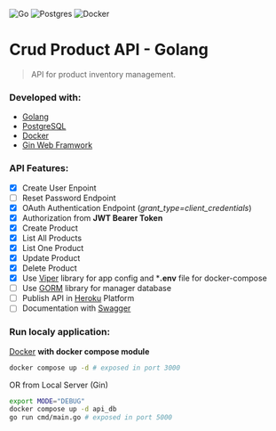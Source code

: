 ![Go](https://img.shields.io/badge/go-%2300ADD8.svg?style=for-the-badge&logo=go&logoColor=white)
![Postgres](https://img.shields.io/badge/postgres-%23316192.svg?style=for-the-badge&logo=postgresql&logoColor=white)
![Docker](https://img.shields.io/badge/docker-%230db7ed.svg?style=for-the-badge&logo=docker&logoColor=white)
<!-- ![Swagger](https://img.shields.io/badge/-Swagger-%23Clojure?style=for-the-badge&logo=swagger&logoColor=white) -->


# Crud Product API - Golang

>API for product inventory management.

### Developed with:
- [Golang](https://go.dev/)
- [PostgreSQL](https://www.postgresql.org/)
- [Docker](https://www.docker.com/)
- [Gin Web Framwork](https://github.com/gin-gonic/gin)
<!-- - [GORM](https://gorm.io/index.html) -->
<!-- - [Swagger](https://swagger.io/) -->


### API Features:
- [x] Create User Enpoint
- [ ] Reset Password Endpoint
- [x] OAuth Authentication Endpoint (*_grant_type=client_credentials_*)
- [x] Authorization from **JWT Bearer Token**
- [x] Create Product
- [x] List All Products
- [x] List One Product
- [x] Update Product
- [x] Delete Product
- [x] Use [Viper](https://github.com/spf13/viper) library for app config and ***.env** file for docker-compose
- [ ] Use [GORM](https://gorm.io/index.html) library for manager database
- [ ] Publish API in [Heroku](https://www.heroku.com/) Platform
- [ ] Documentation with [Swagger](https://swagger.io/)

### Run localy application:
[Docker](https://www.docker.com/) **with docker compose module**

```bash
docker compose up -d # exposed in port 3000
```
OR from Local Server (Gin)
```bash
export MODE="DEBUG"
docker compose up -d api_db
go run cmd/main.go # exposed in port 5000
```